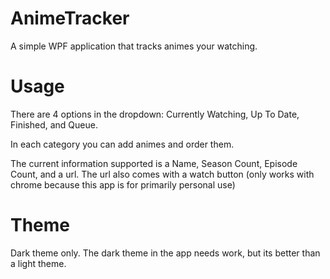 # AnimeTracker
 A simple WPF application that tracks animes your watching.

# Usage

There are 4 options in the dropdown: Currently Watching, Up To Date, Finished, and Queue.

In each category you can add animes and order them.

The current information supported is a Name, Season Count, Episode Count, and a url.  The url also comes with a watch button (only works with chrome because this app is for primarily personal use)

# Theme

Dark theme only.  The dark theme in the app needs work, but its better than a light theme.
